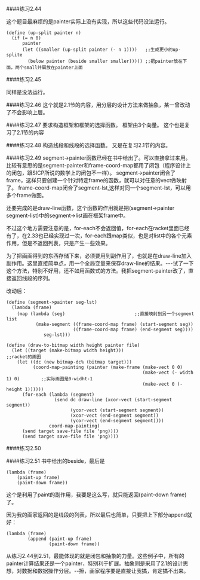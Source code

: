 ####练习2.44

这个题目最麻烦的是painter实际上没有实现，所以这些代码没法运行。
```racket
(define (up-split painter n)
  (if (= n 0)
      painter
      (let ((smaller (up-split painter (- n 1))))	;;生成更小的up-splite
        (below painter (beside smaller smaller)))))	;;把painter放在下面，两个small并肩放在painter上面
```
####练习2.45

同样是没法运行。

####练习2.46
这个就是2.1节的内容，用分层的设计方法来做抽象，某一曾改动了不会影响上层。

####练习2.47
要求构造框架和框架的选择函数。
框架由3个向量。
这个也是复习了2.1节的内容

####练习2.48
构造线段和线段的选择函数。
又是在复习2.1节的内容。

####练习2.49
segment->painter函数已经在书中给出了。可以直接拿过来用。比较有意思的是segment-painter和frame-coord-map都用了闭包（程序设计上的闭包，跟SICP所说的数学上的闭包不一样）。
segment->painter闭合了frame，这样只要创建一个针对特定frame的函数，就可以对任意的vect做映射了。
frame-coord-map闭合了segment-lst,这样对同一个segment-lst，可以用多个frame做图。

还要完成的是draw-line函数，这个函数的作用就是把(segment->painter segment-list)中的segment->list画在框架frame中。

不过这个地方需要注意的是，for-each不会返回值，for-each在racket里面已经有了，在2.33也已经实现过一次，for-each跟map类似，也是对list中的各个元素作用，但是不返回列表，只是产生一些效果。

为了把画画得到的东西存储下来，必须要用到副作用了，也就是在draw-line加入副作用。这里直接简单点，用一个全局变量来保存draw-line的结果。---试了一下这个方法，特别不好用，还不如用函数式的方法。我把segment-painter改了，直接返回线段的序列。

改动后：
```racket
(define (segment->painter seg-lst)
  (lambda (frame)
    (map (lambda (seg)							;;直接映射到另一个segment list
           (make-segment ((frame-coord-map frame) (start-segment seg))
                         ((frame-coord-map frame) (end-segment seg))))
              seg-lst)))

(define (draw-to-bitmap width height painter file)
  (let ((target (make-bitmap width height)))						;;racket的画图
    (let ((dc (new bitmap-dc% (bitmap target)))
          (coord-map-painting (painter (make-frame (make-vect 0 0) 
                                                   (make-vect (- width 1) 0) 		;;实际画图是0-widht-1
                                                   (make-vect 0 (- height 1))))))
      (for-each (lambda (segment)
                  (send dc draw-line (xcor-vect (start-segment segment))
                        (ycor-vect (start-segment segment))
                        (xcor-vect (end-segment segment))
                        (ycor-vect (end-segment segment))))
                coord-map-painting)
      (send target save-file file 'png))))
      (send target save-file file 'png))))
```
####练习2.50

####练习2.51
书中给出的beside，最后是
```racket
(lambda (frame)
    (paint-up frame)
    (paint-down frame))
```
这个是利用了paint的副作用，我要是这么写，就只能返回(paint-down frame)了。

因为我的画家返回的是线段的列表，所以最后也简单，只要把上下部分append就好：
```racket
(lambda (frame)
        (append (paint-up frame)
                (paint-down frame))
```
从练习2.44到2.51，最能体现的就是闭包和抽象的力量。这些例子中，所有的painter计算结果还是一个painter，特别利于扩展。抽象则是采用了2.1的设计思想，对数据和数据操作分层。--擦，画家程序要是直接让我搞，肯定搞不出来。



